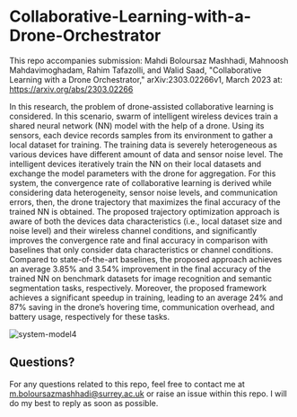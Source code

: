# Collaborative-Learning-with-a-Drone-Orchestrator
This repo accompanies submission: Mahdi Boloursaz Mashhadi, Mahnoosh Mahdavimoghadam, Rahim Tafazolli, and Walid Saad, "Collaborative Learning with a Drone Orchestrator," arXiv:2303.02266v1, March 2023 at: https://arxiv.org/abs/2303.02266

In this research, the problem of drone-assisted collaborative learning is considered. In this scenario, swarm of intelligent wireless devices train a shared neural network (NN) model with the help of a drone. Using its sensors, each device records samples from its environment to gather a local dataset for training. The training data is severely heterogeneous as various devices have different amount of data and sensor noise level. The intelligent devices iteratively train the NN on their local datasets and exchange the model parameters with the drone for aggregation. For this system, the convergence rate of collaborative learning is derived while considering data heterogeneity, sensor noise levels, and communication errors, then, the drone trajectory that maximizes the final accuracy of the trained NN is obtained. The proposed trajectory optimization approach is aware of both the devices data characteristics (i.e., local dataset size and noise level) and their wireless channel conditions, and significantly improves the convergence rate and final accuracy in comparison with baselines that only consider data characteristics or channel conditions. Compared to state-of-the-art baselines, the proposed approach achieves an average 3.85% and 3.54% improvement in the final accuracy of the trained NN on benchmark datasets for image recognition and semantic segmentation tasks, respectively. Moreover, the proposed framework achieves a significant speedup in training, leading to an average 24% and 87% saving in the drone’s hovering time, communication overhead, and battery usage, respectively for these tasks.

![system-model4](https://github.com/DrMahdiBoloursazMashhadi/Collaborative-Learning-with-a-Drone-Orchestrator/assets/121172212/e537db72-fa36-4dcd-b8c0-dba33ab61cb7)

## Questions?
For any questions related to this repo, feel free to contact me at m.boloursazmashhadi@surrey.ac.uk or raise an issue within this repo. I will do my best to reply as soon as possible.
